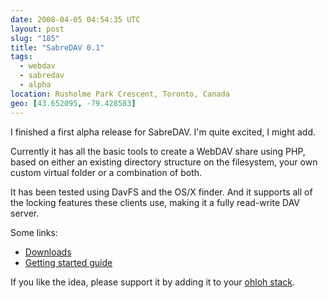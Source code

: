 ```yaml
---
date: 2008-04-05 04:54:35 UTC
layout: post
slug: "185"
title: "SabreDAV 0.1"
tags:
  - webdav
  - sabredav
  - alpha
location: Rusholme Park Crescent, Toronto, Canada
geo: [43.652095, -79.428583]
---
```


I finished a first alpha release for SabreDAV. I'm quite excited, I might add.

Currently it has all the basic tools to create a WebDAV share using PHP, based
on either an existing directory structure on the filesystem, your own custom
virtual folder or a combination of both.

It has been tested using DavFS and the OS/X finder. And it supports all of the
locking features these clients use, making it a fully read-write DAV server.

Some links:

* [Downloads][1]
* [Getting started guide][2]

If you like the idea, please support it by adding it to your [ohloh stack][3].

[1]: https://github.com/fruux/sabre-dav/releases
[2]: http://sabre.io/dav/gettingstarted/
[3]: http://www.ohloh.net/p/sabredav

